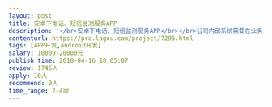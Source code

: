 ```yaml
---                
layout: post       
title: 安卓下电话、短信监测服务APP           
description: '</br>安卓下电话、短信监测服务APP</br></br>公司内部系统需要在业务员的工作手机（安卓6+，双卡双待）上安装一个APP作为后台服务，用于自动将业务员的业务联系记录自动维护到服务器；</br></br>APP功能需求：</br>1. 可监测电话呼入、呼出，有电话呼入时可将呼入号码作为参数向服务器查询该号码的相关备注信息进行显示，电话挂断后则将本次通话的呼入/呼出号码、开始时间与通话时长等信息提交到服务器；</br>2. 监测短信的收发，当收到短信或发送短信时，将发送或收到时间与内容及目标号码等信息提交到服务器；</br>3. 可手动触发将电话中以上两项需求的存量数据一次性提交到服务器；</br>4. 可接收来自服务器的呼出指令，即业务员可能在网页上点击呼出某个号码，通过服务器向手机下达呼叫某个电话号码的指令；</br>5. 可接收来自服务器的短信发送指令，即业务员在网页上输入了短信内容，并指定了发送号码后，通过服务器将短信内容与目标号码下发到手机APP中，由APP执行短信的发送；</br>6. 通讯录的备份与同步功能，可将本机通讯录上传到服务器，或下载服务器通讯录覆盖本地；</br>7. 3和6中的同步也可在收到来自服务器的指令触发同步与提交；</br>8. 可通过服务器向手机APP发送指令拨打指定号码或向指定号码发送指定内容的短信。</br></br>补充说明：</br>1. 以上需求中若因系统底层安全机制制约需要在体验上做出让步或裁剪的需求可以商讨；</br>2. 与服务器的通信使用Socket长连接，在建立连接时进行验证，后续操作则不再需要验证，通信的协议格式为自定义的，不会太复杂，详细的验证与通信协议格式说明在确定合作后会有专门文档说明；</br>3. 项目交付时需要提供源码，软件著作权归我方。</br></br>详细需求请见熊猫智云内部手机APP需求说明（修订）</br>'     
contenturl: https://pro.lagou.com/project/7295.html      
tags: [APP开发,android开发]            
salary: 10000-20000元          
publish_time: 2018-04-16 18:05:07         
review: 1746人                   
apply: 10人                   
recommend: 0人                   
time_range: 2-4周              
---                 
```

